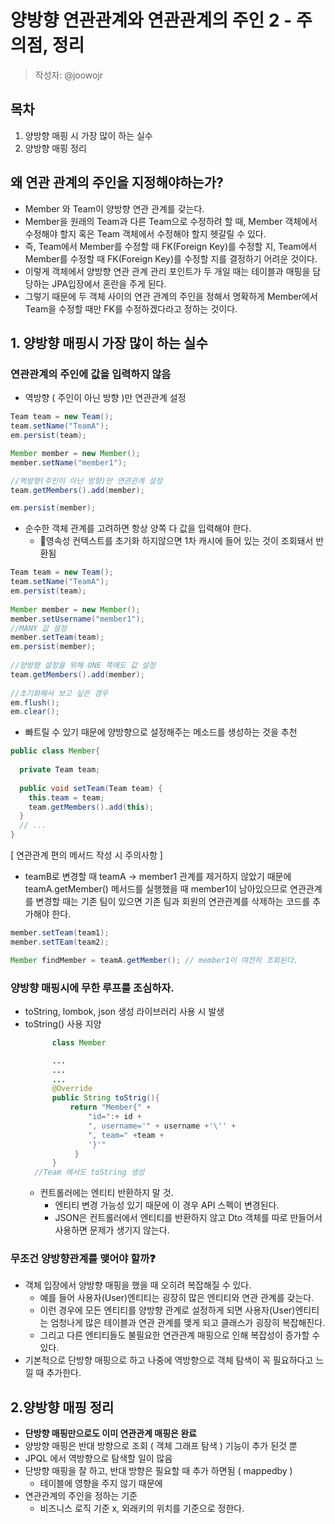# 양방향 연관관계와 연관관계의 주인 2 - 주의점, 정리
> 작성자: @joowojr

## 목차
1. 양방향 매핑 시 가장 많이 하는 실수
2. 양방향 매핑 정리

## 왜 연관 관계의 주인을 지정해야하는가?
- Member 와 Team이 양방향 연관 관계를 갖는다.
- Member을 원래의 Team과 다른 Team으로 수정하려 할 때, Member 객체에서 수정해야 할지 혹은 Team 객체에서 수정해야 할지 헷갈릴 수 있다.
- 즉, Team에서 Member를 수정할 때 FK(Foreign Key)를 수정할 지, Team에서 Member를 수정할 때 FK(Foreign Key)를 수정할 지를 결정하기 어려운 것이다.
-  이렇게 객체에서 양방향 연관 관계 관리 포인트가 두 개일 때는 테이블과 매핑을 담당하는 JPA입장에서 혼란을 주게 된다.
- 그렇기 때문에 두 객체 사이의 연관 관계의 주인을 정해서 명확하게 Member에서 Team을 수정할 때만 FK를 수정하겠다라고 정하는 것이다.

## 1. 양방향 매핑시 가장 많이 하는 실수
### 연관관계의 주인에 값을 입력하지 않음
- 역방향 ( 주인이 아닌 방향 )만 연관관계 설정

```java
Team team = new Team();
team.setName("TeamA");
em.persist(team);

Member member = new Member();
member.setName("member1");

//역방향(주인이 아닌 방향)만 연관관계 설정
team.getMembers().add(member);

em.persist(member);
```


- 순수한 객체 관계를 고려하면 항상 양쪽 다 값을 입력해야 한다.
    - 영속성 컨텍스트를 초기화 하지않으면 1차 캐시에 들어 있는 것이 조회돼서 반환됨
```java
Team team = new Team();                       
team.setName("TeamA");                        
em.persist(team);                             
                                                          
Member member = new Member();                 
member.setUsername("member1");
//MANY 값 설정
member.setTeam(team);                         
em.persist(member);                           
                                                          
//양방향 설정을 위해 ONE 쪽에도 값 설정                     
team.getMembers().add(member);                
                                                          
//초기화해서 보고 싶은 경우                           
em.flush();                                   
em.clear();                                   
```


- 빠트릴 수 있기 때문에 양방향으로 설정해주는 메소드를 생성하는 것을 추천
```java
public class Member{
  
  private Team team;
  
  public void setTeam(Team team) {
    this.team = team;
    team.getMembers().add(this);
  }
  // ...
}
```

[ 연관관계 편의 메서드 작성 시 주의사항 ]
- teamB로 변경할 때 teamA → member1 관계를 제거하지 않았기 때문에 teamA.getMember() 메서드를 실행했을 때 member1이 남아있으므로
  연관관계를 변경할 때는 기존 팀이 있으면 기존 팀과 회원의 연관관계를 삭제하는 코드를 추가해야 한다.

```java
member.setTeam(team1);
member.setTEam(team2); 

Member findMember = teamA.getMember(); // member1이 여전히 조회된다.
```


### 양방향 매핑시에 무한 루프를 조심하자.
- toString, lombok, json 생성 라이브러리 사용 시 발생
- toString() 사용 지양
  ```java
        class Member 

        ...
        ...
        ...
        @Override
        public String toStrig(){
        	return "Member{" +
            	"id=":+ id +
                ", username='" + username +'\'' +
                ", team=" +team +
                '}'"
             }
        }
    //Team 에서도 toString 생성
  ```
    - 컨트롤러에는 엔티티 반환하지 말 것.
        - 엔티티 변경 가능성 있기 때문에 이 경우 API 스펙이 변경된다.
        - JSON은 컨트롤러에서 엔티티를 반환하지 않고 Dto 객체를 따로 만들어서 사용하면 문제가 생기지 않는다.

### 무조건 양방향관계를 맺어야 할까❓
  - 객체 입장에서 양방향 매핑을 했을 때 오히려 복잡해질 수 있다.
    - 예를 들어 사용자(User)엔티티는 굉장히 많은 엔티티와 연관 관계를 갖는다.
    - 이런 경우에 모든 엔티티를 양방향 관계로 설정하게 되면 사용자(User)엔티티는 엄청나게 많은 테이블과 연관 관계를 맺게 되고 클래스가 굉장히 복잡해진다.
    - 그리고 다른 엔티티들도 불필요한 연관관계 매핑으로 인해 복잡성이 증가할 수 있다.
  - 기본적으로 단방향 매핑으로 하고 나중에 역방향으로 객체 탐색이 꼭 필요하다고 느낄 때 추가한다.

## 2.양방향 매핑 정리
- **단방향 매핑만으로도 이미 연관관계 매핑은 완료**
- 양방향 매핑은 반대 방향으로 조회 ( 객체 그래프 탐색 ) 기능이 추가 된것 뿐
- JPQL 에서 역방향으로 탐색할 일이 많음
- 단방향 매핑을 잘 하고, 반대 방향은 필요할 때 추가 하면됨 ( mappedby )
    - 테이블에 영향을 주지 않기 때문에
- 연관관계의 주인을 정하는 기준
    - 비즈니스 로직 기준 x, 외래키의 위치를 기준으로 정한다.
